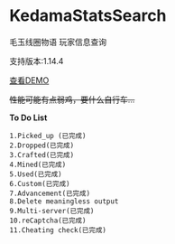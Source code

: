 # KedamaStatsSearch
毛玉线圈物语 玩家信息查询

支持版本:1.14.4

[查看DEMO](https://labs.blingwang.cn/kedama)

~~性能可能有点弱鸡，要什么自行车...~~

**To Do List**
```
1.Picked_up (已完成)
2.Dropped(已完成)
3.Crafted(已完成)
4.Mined(已完成)
5.Used(已完成)
6.Custom(已完成)
7.Advancement(已完成)
8.Delete meaningless output
9.Multi-server(已完成)
10.reCaptcha(已完成)
11.Cheating check(已完成)
```
